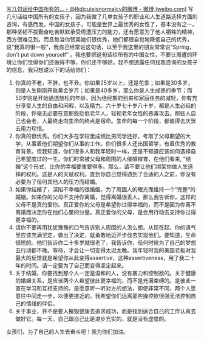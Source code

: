 [写几句话给中国所有的... - @Ridiculeisnormalcy的微博 - 微博 (weibo.com)](https://weibo.com/1261531020/M5moD4hRF?pagetype=fav)
写几句话给中国所有的女孩子，因为我做了几单女孩子的职业和人生道路选择方面的咨询，有感而发。中国的女孩子，可能是世界上最优秀的女性了，基本没有之一。那种坚韧不拔勤奋吃苦默默承受周遭压力的能力，还有愿意为了他人牺牲的精神，西方很难见到。而且每当你赞美她们很优秀，她们都很自觉地降低自己的优秀，说“我真的很一般”，我自己经常说这句话，以至于我这里的朋友常常说“Spring，don't put down yourself” 。我也要把这句话给所有的中国女性，不要让周遭的环境让你们觉得你们还做得不够，你们还不够好。我不想透露任何找我咨询的女孩子的信息，我只想说以下的话给你们：  
1. 你真的不老，不胖，也不丑。你如果25岁以上，还是花季；如果是30多岁，则是人生刚刚开启黄金岁月；如果是40多岁，那么你是人生成熟的季节；而50岁则是开始通透放松的年龄，因为绝经期的到来和家庭任务的减轻，你有充分享受人生的自由和闲暇，以及精力。六十岁七十岁八十岁，都是人生必经的阶段，你毫无必要在意那些贬低老年人，轻视老年女性的恶毒攻击。那些人自己也会老，人最终走向生命的终点是宿命。生命的每一个阶段，都值得去庆贺去用力珍惜。  
2. 你真的很优秀。你们大多在学校里成绩比男同学还好，考取了父母期望的大学，从事着他们期望你们从事的工作。你们很多人还出国留学，有着优秀的教育背景。但我知道，你们很多人和我年轻时一样，还是不知道应该如何选择自己希望度过的一生。你们时常被父母和周围的人催婚催育，在他们看来, "结婚“这个形式，比你的幸福要重要得多。那么，请不要让他们绑架你做人生选择的权利。这是人的天赋权利。直到你自己觉得遇到了合适的人之前，你没有必要为了任何其他人的压力而结婚。  
3. 如果你结婚了，深陷不幸福的很婚姻，为了周围人的眼光而维持一个”完整“的婚姻。如果你的父母不支持你离婚，觉得离婚很丢人。那么我告诉你，这样的父母不是真的爱你。真正爱你的父母是希望你过得幸福的，而不是因为你离不离婚而决定你在他们心里的分量。真正爱你的父母，是会用行动去支持你过得更幸福的。  
4. 请你不要再用犹犹豫豫的口气告诉别人周围的人怎么想。从现在起，你的语气里应该充满坚定，做出了决定，就勇敢地迈开步伐去实现他们。要知道，生命很短的。他们告诉你二十多岁就很老了，我告诉你，任何时候为了自己的梦想去行动都不晚。等待，才会让一切变得太迟太晚。我年轻时我的美国老板对我最大的反馈就是希望你从此变得assertive，这种assertiveness，用了我二十年的时间。请一定要为了自己而变得坚定起来。  
5. 关于结婚，你要找到那个人一定是温和的人，没有暴力和控制欲的。关于健康的婚姻关系，是应该两个人希望彼此更幸福的，而不是充满束缚的。是彼此一直在学习和互相支持的。是愿意听一听对方的想法，即使非常不同，两个人愿意往中间走一步，以便更接近的。我希望你们远离那些操控欲很强无法控制自己的情绪的伴侣。  
6. 关于事业，并不是要人摧毁健康去追求成功，而是找到适合自己的工作认真去做好它。每一天，自己跟自己比是进步充实的，就是没有虚度的。  
  
女孩们，为了自己的人生去奋斗吧！我为你们加油。